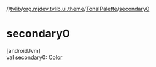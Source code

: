 //[tvlib](../../../index.md)/[org.mjdev.tvlib.ui.theme](../index.md)/[TonalPalette](index.md)/[secondary0](secondary0.md)

# secondary0

[androidJvm]\
val [secondary0](secondary0.md): [Color](https://developer.android.com/reference/kotlin/androidx/compose/ui/graphics/Color.html)
